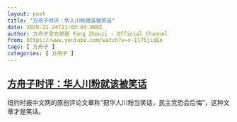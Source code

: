 ```yaml
---
layout: post
title: "方舟子时评：华人川粉就该被笑话"
date: 2020-11-24T11:03:04.000Z
author: 方舟子官方频道 Fang Zhouzi - Official Channel
from: https://www.youtube.com/watch?v=v-1l75jiqEo
tags: [ 方舟子 ]
categories: [ 方舟子 ]
---
```

<!--1606215784000-->
[方舟子时评：华人川粉就该被笑话](https://www.youtube.com/watch?v=v-1l75jiqEo)
------

<div>
纽约时报中文网的原创评论文章称“把华人川粉当笑话，民主党恐会后悔”，这种文章才是笑话。
</div>
